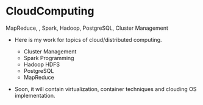 # CloudComputing
MapReduce, , Spark, Hadoop, PostgreSQL, Cluster Management

- Here is my work for topics of cloud/distributed computing.
  - Cluster Management
  - Spark Programming
  - Hadoop HDFS
  - PostgreSQL
  - MapReduce

- Soon, it will contain virtualization, container techniques and clouding OS implementation.
